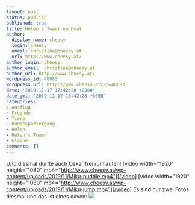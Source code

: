 ```yaml
---
layout: post
status: publish
published: true
title: Helen's Tower nochmal
author:
  display_name: cheesy
  login: cheesy
  email: christine@cheesy.at
  url: http://www.cheesy.at/
author_login: cheesy
author_email: christine@cheesy.at
author_url: http://www.cheesy.at/
wordpress_id: 40083
wordpress_url: http://www.cheesy.at/?p=40083
date: '2019-11-17 17:42:28 +0000'
date_gmt: '2019-11-17 16:42:28 +0000'
categories:
- Ausflug
- Freunde
- Tiere
- Hundespaziergang
- Helen
- Helen's Tower
- Elaine
comments: []
---
```

Und diesmal durfte auch Oskar frei rumlaufen!
[video width="1920" height="1080" mp4="http://www.cheesy.at/wp-content/uploads/2019/11/Miku-puddle.mp4"][/video]
[video width="1920" height="1080" mp4="http://www.cheesy.at/wp-content/uploads/2019/11/Miku-jump.mp4"][/video]
Es sind nur zwei Fotos diesmal und das ist eines davon:
[![](http://www.cheesy.at/wp-content/uploads/Helens-Tower-002-1.jpg)](http://www.cheesy.at/fotos/ausfluege/helens-tower-schon-wieder/)
